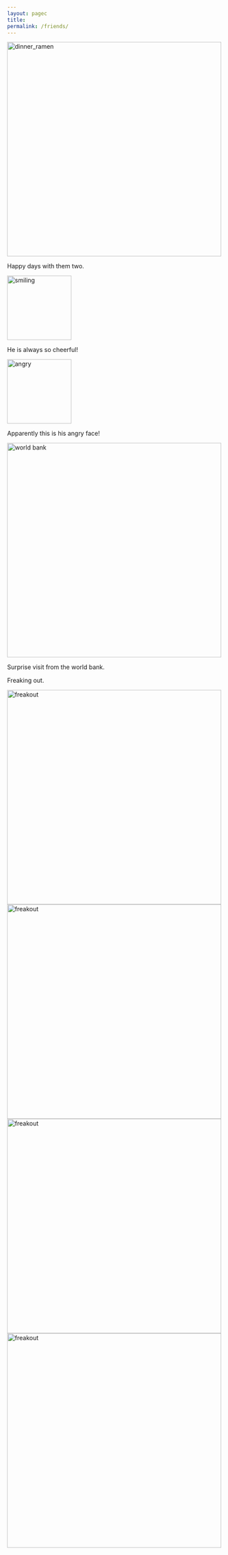 ```yaml
---
layout: pagec
title: 
permalink: /friends/
---
```


<img src="{{site.baseurl}}/assets/images/university_buildings/PSE/ramendinner.jpg" alt="dinner_ramen" width="500"/>
<!-- <img src="{{site.baseurl}}/assets/images/university_buildings/PSE/good_food.jpg" alt="oxford_lunch" width="500"/>
<img src="{{site.baseurl}}/assets/images/university_buildings/PSE/punting.jpg" alt="oxford_punting" width="500"/><br/>
<img src="{{site.baseurl}}/assets/images/university_buildings/PSE/themaninoxford.jpg" alt="oxford_exeter" width="500"/> --> 
<p> Happy days with them two. </p>

<img src="{{site.baseurl}}/assets/images/university_buildings/PSE/happyman.jpg" alt="smiling" width="150"/><br/>
<p> He is always so cheerful! </p> 

<img src="{{site.baseurl}}/assets/images/university_buildings/PSE/angryman.jpg" alt="angry" width="150"/><br/>
<p> Apparently this is his angry face! </p> 

<img src="{{site.baseurl}}/assets/images/university_buildings/PSE/worldbank.jpg" alt="world bank" width="500"/><br/>
<p> Surprise visit from the world bank. </p> 

<!-- <p> Searching for Aliens. </p> 
<img src="{{site.baseurl}}/assets/images/university_buildings/PSE/hunting.jpg" alt="aliens" width="150"/>
<img src="{{site.baseurl}}/assets/images/university_buildings/PSE/hunting2.jpg" alt="aliens" width="150"/><br/> -->

<p> Freaking out. </p>
<img src="{{site.baseurl}}/assets/images/university_buildings/PSE/freakout1.jpg" alt="freakout" width="500"/>
<img src="{{site.baseurl}}/assets/images/university_buildings/PSE/freakout2.jpg" alt="freakout" width="500"/>
<img src="{{site.baseurl}}/assets/images/university_buildings/PSE/freakout3.jpg" alt="freakout" width="500"/>
<img src="{{site.baseurl}}/assets/images/university_buildings/PSE/freakout4.jpg" alt="freakout" width="500"/>
